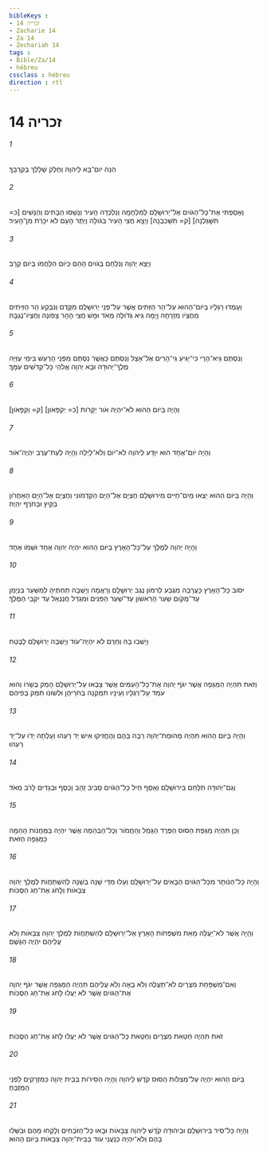 ```yaml
---
bibleKeys : 
- זכריה 14
- Zacharie 14
- Za 14
- Zechariah 14
tags : 
- Bible/Za/14
- hébreu
cssclass : hébreu
direction : rtl
---
```


# זכריה 14

###### 1
הִנֵּה יֹום־בָּא לַיהוָה וְחֻלַּק שְׁלָלֵךְ בְּקִרְבֵּךְ׃
###### 2
וְאָסַפְתִּי אֶת־כָּל־הַגֹּויִם אֶל־יְרוּשָׁלִַם לַמִּלְחָמָה וְנִלְכְּדָה הָעִיר וְנָשַׁסּוּ הַבָּתִּים וְהַנָּשִׁים [כ= תִּשָּׁגַלְנָה] [ק= תִּשָּׁכַבְנָה] וְיָצָא חֲצִי הָעִיר בַּגֹּולָה וְיֶתֶר הָעָם לֹא יִכָּרֵת מִן־הָעִיר׃
###### 3
וְיָצָא יְהוָה וְנִלְחַם בַּגֹּויִם הָהֵם כְּיֹום הִלָּחֲמֹו בְּיֹום קְרָב׃
###### 4
וְעָמְדוּ רַגְלָיו בַּיֹּום־הַהוּא עַל־הַר הַזֵּתִים אֲשֶׁר עַל־פְּנֵי יְרוּשָׁלִַם מִקֶּדֶם וְנִבְקַע הַר הַזֵּיתִים מֵחֶצְיֹו מִזְרָחָה וָיָמָּה גֵּיא גְּדֹולָה מְאֹד וּמָשׁ חֲצִי הָהָר צָפֹונָה וְחֶצְיֹו־נֶגְבָּה׃
###### 5
וְנַסְתֶּם גֵּיא־הָרַי כִּי־יַגִּיעַ גֵּי־הָרִים אֶל־אָצַל וְנַסְתֶּם כַּאֲשֶׁר נַסְתֶּם מִפְּנֵי הָרַעַשׁ בִּימֵי עֻזִּיָּה מֶלֶךְ־יְהוּדָה וּבָא יְהוָה אֱלֹהַי כָּל־קְדֹשִׁים עִמָּךְ׃
###### 6
וְהָיָה בַּיֹּום הַהוּא לֹא־יִהְיֶה אֹור יְקָרֹות [כ= יְקִפָּאֹון] [ק= וְקִפָּאֹון]׃
###### 7
וְהָיָה יֹום־אֶחָד הוּא יִוָּדַע לַיהוָה לֹא־יֹום וְלֹא־לָיְלָה וְהָיָה לְעֵת־עֶרֶב יִהְיֶה־אֹור׃
###### 8
וְהָיָה בַּיֹּום הַהוּא יֵצְאוּ מַיִם־חַיִּים מִירוּשָׁלִַם חֶצְיָם אֶל־הַיָּם הַקַּדְמֹונִי וְחֶצְיָם אֶל־הַיָּם הָאַחֲרֹון בַּקַּיִץ וּבָחֹרֶף יִהְיֶה׃
###### 9
וְהָיָה יְהוָה לְמֶלֶךְ עַל־כָּל־הָאָרֶץ בַּיֹּום הַהוּא יִהְיֶה יְהוָה אֶחָד וּשְׁמֹו אֶחָד׃
###### 10
יִסֹּוב כָּל־הָאָרֶץ כָּעֲרָבָה מִגֶּבַע לְרִמֹּון נֶגֶב יְרוּשָׁלִָם וְרָאֲמָה וְיָשְׁבָה תַחְתֶּיהָ לְמִשַּׁעַר בִּנְיָמִן עַד־מְקֹום שַׁעַר הָרִאשֹׁון עַד־שַׁעַר הַפִּנִּים וּמִגְדַּל חֲנַנְאֵל עַד יִקְבֵי הַמֶּלֶךְ׃
###### 11
וְיָשְׁבוּ בָהּ וְחֵרֶם לֹא יִהְיֶה־עֹוד וְיָשְׁבָה יְרוּשָׁלִַם לָבֶטַח׃
###### 12
וְזֹאת תִּהְיֶה הַמַּגֵּפָה אֲשֶׁר יִגֹּף יְהוָה אֶת־כָּל־הָעַמִּים אֲשֶׁר צָבְאוּ עַל־יְרוּשָׁלִָם הָמֵק בְּשָׂרֹו וְהוּא עֹמֵד עַל־רַגְלָיו וְעֵינָיו תִּמַּקְנָה בְחֹרֵיהֶן וּלְשֹׁונֹו תִּמַּק בְּפִיהֶם׃
###### 13
וְהָיָה בַּיֹּום הַהוּא תִּהְיֶה מְהוּמַת־יְהוָה רַבָּה בָּהֶם וְהֶחֱזִיקוּ אִישׁ יַד רֵעֵהוּ וְעָלְתָה יָדֹו עַל־יַד רֵעֵהוּ׃
###### 14
וְגַם־יְהוּדָה תִּלָּחֵם בִּירוּשָׁלִָם וְאֻסַּף חֵיל כָּל־הַגֹּויִם סָבִיב זָהָב וָכֶסֶף וּבְגָדִים לָרֹב מְאֹד׃
###### 15
וְכֵן תִּהְיֶה מַגֵּפַת הַסּוּס הַפֶּרֶד הַגָּמָל וְהַחֲמֹור וְכָל־הַבְּהֵמָה אֲשֶׁר יִהְיֶה בַּמַּחֲנֹות הָהֵמָּה כַּמַּגֵּפָה הַזֹּאת׃
###### 16
וְהָיָה כָּל־הַנֹּותָר מִכָּל־הַגֹּויִם הַבָּאִים עַל־יְרוּשָׁלִָם וְעָלוּ מִדֵּי שָׁנָה בְשָׁנָה לְהִשְׁתַּחֲוֹת לְמֶלֶךְ יְהוָה צְבָאֹות וְלָחֹג אֶת־חַג הַסֻּכֹּות׃
###### 17
וְהָיָה אֲשֶׁר לֹא־יַעֲלֶה מֵאֵת מִשְׁפְּחֹות הָאָרֶץ אֶל־יְרוּשָׁלִַם לְהִשְׁתַּחֲוֹת לְמֶלֶךְ יְהוָה צְבָאֹות וְלֹא עֲלֵיהֶם יִהְיֶה הַגָּשֶׁם׃
###### 18
וְאִם־מִשְׁפַּחַת מִצְרַיִם לֹא־תַעֲלֶה וְלֹא בָאָה וְלֹא עֲלֵיהֶם תִּהְיֶה הַמַּגֵּפָה אֲשֶׁר יִגֹּף יְהוָה אֶת־הַגֹּויִם אֲשֶׁר לֹא יַעֲלוּ לָחֹג אֶת־חַג הַסֻּכֹּות׃
###### 19
זֹאת תִּהְיֶה חַטַּאת מִצְרָיִם וְחַטַּאת כָּל־הַגֹּויִם אֲשֶׁר לֹא יַעֲלוּ לָחֹג אֶת־חַג הַסֻּכֹּות׃
###### 20
בַּיֹּום הַהוּא יִהְיֶה עַל־מְצִלֹּות הַסּוּס קֹדֶשׁ לַיהוָה וְהָיָה הַסִּירֹות בְּבֵית יְהוָה כַּמִּזְרָקִים לִפְנֵי הַמִּזְבֵּחַ׃
###### 21
וְהָיָה כָּל־סִיר בִּירוּשָׁלִַם וּבִיהוּדָה קֹדֶשׁ לַיהוָה צְבָאֹות וּבָאוּ כָּל־הַזֹּבְחִים וְלָקְחוּ מֵהֶם וּבִשְּׁלוּ בָהֶם וְלֹא־יִהְיֶה כְנַעֲנִי עֹוד בְּבֵית־יְהוָה צְבָאֹות בַּיֹּום הַהוּא׃
